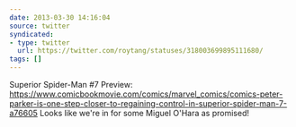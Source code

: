 ```yaml
---
date: 2013-03-30 14:16:04
source: twitter
syndicated:
- type: twitter
  url: https://twitter.com/roytang/statuses/318003699895111680/
tags: []
---
```


Superior Spider-Man #7 Preview: https://www.comicbookmovie.com/comics/marvel_comics/comics-peter-parker-is-one-step-closer-to-regaining-control-in-superior-spider-man-7-a76605 Looks like we're in for some Miguel O'Hara as promised!